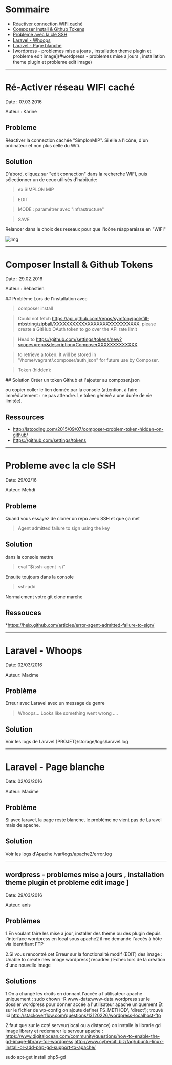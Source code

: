 
# Sommaire

* [Réactiver connection WIFI caché](#r%C3%A9-activer-r%C3%A9seau-wifi-cach%C3%A9)
* [Composer Install & Github Tokens](#composer-install--github-tokens)
* [ Probleme avec la cle SSH](#probleme-avec-la-cle-ssh)
* [Laravel - Whoops](#laravel---whoops)
* [Laravel - Page blanche](#laravel---page-blanche)
* [wordpress - problemes mise a jours , installation theme plugin et probleme edit image](#wordpress - problemes mise a jours , installation theme plugin et probleme edit image)

----------

# Ré-Activer réseau WIFI caché
Date : 07.03.2016
 
Auteur : Karine 

## Probleme
Réactiver la connection cachée "SimplonMIP". Si elle a l'icône, d'un ordinateur et non plus celle du Wifi.

## Solution
D'abord, cliquez sur "edit connection" dans la recherche WIFI,
puis sélectionner un de ceux utilisés d'habitude: 
> ex SIMPLON MIP

> EDIT

> MODE : paramétrer avec "infrastructure"

> SAVE

Relancer dans le choix des reseaux pour que l'icône réapparaisse en "WIFI"

![Img](http://i.imgur.com/soskss4.png)

-------------

# Composer Install & Github Tokens
Date : 29.02.2016

Auteur : Sébastien

## Problème
Lors de l'installation avec 
> composer install

> Could not fetch https://api.github.com/repos/symfony/polyfill-mbstring/zipball/XXXXXXXXXXXXXXXXXXXXXXXXXXXX, please create a GitHub OAuth token to go over the API rate limit

> Head to https://github.com/settings/tokens/new?scopes=repo&description=ComposerXXXXXXXXXXXXX

> to retrieve a token. It will be stored in "/home/vagrant/.composer/auth.json" for future use by Composer.

> Token (hidden): 

## Solution
Créer un token Github et l'ajouter au composer.json

ou copier coller le lien donnée par la console (attention, à faire immédiatement : ne pas attendre. Le token généré a une durée de vie limitée).

## Ressources
* http://latcoding.com/2015/09/07/composer-problem-token-hidden-on-github/
* https://github.com/settings/tokens

----------

# Probleme avec la cle SSH
Date: 29/02/16

Auteur: Mehdi

## Probleme

Quand vous essayez de cloner un repo avec SSH et que ça met 

> Agent admitted failure to sign using the key

## Solution
dans la console mettre 

> eval "$(ssh-agent -s)"

Ensuite toujours dans la console

> ssh-add

Normalement votre git clone marche

## Ressouces

*https://help.github.com/articles/error-agent-admitted-failure-to-sign/

----------
# Laravel - Whoops
Date: 02/03/2016

Auteur: Maxime

## Problème
Erreur avec Laravel avec un message du genre 
> Whoops... Looks like something went wrong ....

## Solution
Voir les logs de Laravel {PROJET}/storage/logs/laravel.log


----------
# Laravel - Page blanche
Date: 02/03/2016

Auteur: Maxime

## Problème
Si avec laravel, la page reste blanche, le problème ne vient pas de Laravel mais de apache.


## Solution
Voir les logs d'Apache /var/logs/apache2/error.log

-----------
## wordpress - problemes mise a jours , installation theme plugin et probleme edit image ]

Date: 29/03/2016

Auteur: anis

## Problèmes
1.En voulant faire les mise a jour, installer des thème ou des plugin depuis l'interface wordpress en local sous apache2 il me demande l'accès à hôte via identifiant FTP

2.Si vous rencontré cet Erreur sur la fonctionalité modif (EDIT) des image : Unable to create new image wordpress( recadrer ) Echec lors de la création d'une nouvelle image 

## Solutions
1.On a changé les droits en donnant l'accée a l'utilisateur apache uniquement : sudo chown -R www-data:www-data wordpress sur le dossier wordpress pour donner accée a l'utilisateur apache uniquement Et sur le fichier de wp-config on ajoute define('FS_METHOD', 'direct');
trouvé ici http://stackoverflow.com/questions/13120226/wordpress-localhost-ftp

2.faut que sur le coté serveur(local ou a distance) on installe la librarie gd image library et redemarer le serveur apache : https://www.digitalocean.com/community/questions/how-to-enable-the-gd-image-library-for-wordpress http://www.cyberciti.biz/faq/ubuntu-linux-install-or-add-php-gd-support-to-apache/

sudo apt-get install php5-gd
